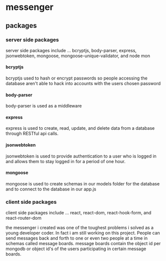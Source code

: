 
# messenger

## packages

### server side packages 
server side packages include ... bcryptjs, body-parser, express, jsonwebtoken, mongoose, mongoose-unique-validator, and node mon

#### bcryptjs

bcryptjs used to hash or encrypt passwords so people accessing the database aren't able to hack into accounts with the users chosen password

#### body-parser

body-parser is used as a middleware

#### express

express is used to create, read, update, and delete data from a database through RESTful api calls.

#### jsonwebtoken

jsonwebtoken is used to provide authentication to a user who is logged in and allows them to stay logged in for a period of one hour.

#### mongoose 

mongoose is used to create schemas in our models folder for the database and to connect to the database in our app.js

### client side packages
client side packages include ... react, react-dom, react-hook-form, and react-router-dom



the messenger i created was one of the toughest problems i solved as a young developer coder. In fact i am still working on this project. People can send messages back and forth to one or even two people at a time in schemas called message boards.
message boards contain the object id per mongodb or object id's of the users participating in certain message boards.  
